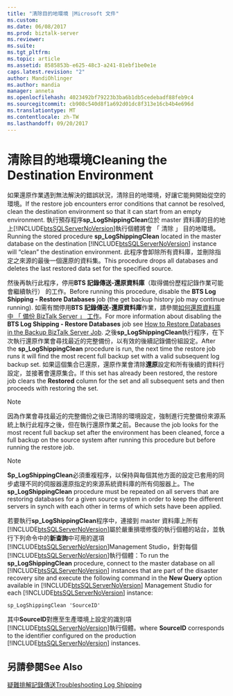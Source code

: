 ```yaml
---
title: "清除目的地環境 |Microsoft 文件"
ms.custom: 
ms.date: 06/08/2017
ms.prod: biztalk-server
ms.reviewer: 
ms.suite: 
ms.tgt_pltfrm: 
ms.topic: article
ms.assetid: 8585853b-e625-48c3-a241-81ebf1be0e1e
caps.latest.revision: "2"
author: MandiOhlinger
ms.author: mandia
manager: anneta
ms.openlocfilehash: 4023492bf79223b3ba6b1db5cedebadf88feb9c4
ms.sourcegitcommit: cb908c540d8f1a692d01dc8f313e16cb4b4e696d
ms.translationtype: MT
ms.contentlocale: zh-TW
ms.lasthandoff: 09/20/2017
---
```

# <a name="cleaning-the-destination-environment"></a><span data-ttu-id="e6b25-102">清除目的地環境</span><span class="sxs-lookup"><span data-stu-id="e6b25-102">Cleaning the Destination Environment</span></span>
<span data-ttu-id="e6b25-103">如果還原作業遇到無法解決的錯誤狀況，清除目的地環境，好讓它能夠開始從空的環境。</span><span class="sxs-lookup"><span data-stu-id="e6b25-103">If the restore job encounters error conditions that cannot be resolved, clean the destination environment so that it can start from an empty environment.</span></span> <span data-ttu-id="e6b25-104">執行預存程序**sp_LogShippingClean**位於 master 資料庫的目的地上[!INCLUDE[btsSQLServerNoVersion](../includes/btssqlservernoversion-md.md)]執行個體將會 「 清除 」 目的地環境。</span><span class="sxs-lookup"><span data-stu-id="e6b25-104">Running the stored procedure **sp_LogShippingClean** located in the master database on the destination [!INCLUDE[btsSQLServerNoVersion](../includes/btssqlservernoversion-md.md)] instance will “clean” the destination environment.</span></span> <span data-ttu-id="e6b25-105">此程序會卸除所有資料庫，並刪除指定之來源的最後一個還原的資料集。</span><span class="sxs-lookup"><span data-stu-id="e6b25-105">This procedure drops all databases and deletes the last restored data set for the specified source.</span></span>  
  
 <span data-ttu-id="e6b25-106">然後再執行此程序，停用**BTS 記錄傳送-還原資料庫**（取得備份歷程記錄作業可能會繼續執行） 的工作。</span><span class="sxs-lookup"><span data-stu-id="e6b25-106">Before running this procedure, disable the **BTS Log Shipping - Restore Databases** job (the get backup history job may continue running).</span></span> <span data-ttu-id="e6b25-107">如需有關停用**BTS 記錄傳送-還原資料庫**作業，請參閱[如何還原資料庫中 「 備份 BizTalk Server 」 工作](../technical-guides/how-to-restore-databases-in-the-backup-biztalk-server-job.md)。</span><span class="sxs-lookup"><span data-stu-id="e6b25-107">For more information about disabling the **BTS Log Shipping - Restore Databases** job see [How to Restore Databases in the Backup BizTalk Server Job](../technical-guides/how-to-restore-databases-in-the-backup-biztalk-server-job.md).</span></span> <span data-ttu-id="e6b25-108">之後**sp_LogShippingClean**執行程序，在下次執行還原作業會尋找最近的完整備份，以有效的後續記錄備份組設定。</span><span class="sxs-lookup"><span data-stu-id="e6b25-108">After the **sp_LogShippingClean** procedure is run, the next time the restore job runs it will find the most recent full backup set with a valid subsequent log backup set.</span></span> <span data-ttu-id="e6b25-109">如果這個集合已還原，還原作業會清除**還原**設定和所有後續的資料行設定，並接著會還原集合。</span><span class="sxs-lookup"><span data-stu-id="e6b25-109">If this set has already been restored, the restore job clears the **Restored** column for the set and all subsequent sets and then proceeds with restoring the set.</span></span>  
  
> [!NOTE]  
>  <span data-ttu-id="e6b25-110">因為作業會尋找最近的完整備份之後已清除的環境設定，強制進行完整備份來源系統上執行此程序之後，但在執行還原作業之前。</span><span class="sxs-lookup"><span data-stu-id="e6b25-110">Because the job looks for the most recent full backup set after the environment has been cleaned, force a full backup on the source system after running this procedure but before running the restore job.</span></span>  
  
> [!NOTE]  
>  <span data-ttu-id="e6b25-111">**Sp_LogShippingClean**必須重複程序，以保持與每個其他方面的設定已套用的同步處理不同的伺服器還原指定的來源系統資料庫的所有伺服器上。</span><span class="sxs-lookup"><span data-stu-id="e6b25-111">The **sp_LogShippingClean** procedure must be repeated on all servers that are restoring databases for a given source system in order to keep the different servers in synch with each other in terms of which sets have been applied.</span></span>  
  
 <span data-ttu-id="e6b25-112">若要執行**sp_LogShippingClean**程序中，連接到 master 資料庫上所有[!INCLUDE[btsSQLServerNoVersion](../includes/btssqlservernoversion-md.md)]屬於嚴重損壞修復的執行個體的站台，並執行下列命令中的**新查詢**中可用的選項[!INCLUDE[btsSQLServerNoVersion](../includes/btssqlservernoversion-md.md)]Management Studio，針對每個[!INCLUDE[btsSQLServerNoVersion](../includes/btssqlservernoversion-md.md)]執行個體：</span><span class="sxs-lookup"><span data-stu-id="e6b25-112">To run the **sp_LogShippingClean** procedure, connect to the master database on all [!INCLUDE[btsSQLServerNoVersion](../includes/btssqlservernoversion-md.md)] instances that are part of the disaster recovery site and execute the following command in the **New Query** option available in [!INCLUDE[btsSQLServerNoVersion](../includes/btssqlservernoversion-md.md)] Management Studio for each [!INCLUDE[btsSQLServerNoVersion](../includes/btssqlservernoversion-md.md)] instance:</span></span>  
  
```  
sp_LogShippingClean 'SourceID'  
```  
  
 <span data-ttu-id="e6b25-113">其中**SourceID**對應至生產環境上設定的識別項[!INCLUDE[btsSQLServerNoVersion](../includes/btssqlservernoversion-md.md)]執行個體。</span><span class="sxs-lookup"><span data-stu-id="e6b25-113">where **SourceID** corresponds to the identifier configured on the production [!INCLUDE[btsSQLServerNoVersion](../includes/btssqlservernoversion-md.md)] instances.</span></span>  
  
## <a name="see-also"></a><span data-ttu-id="e6b25-114">另請參閱</span><span class="sxs-lookup"><span data-stu-id="e6b25-114">See Also</span></span>  
 [<span data-ttu-id="e6b25-115">疑難排解記錄傳送</span><span class="sxs-lookup"><span data-stu-id="e6b25-115">Troubleshooting Log Shipping</span></span>](../technical-guides/troubleshooting-log-shipping.md)